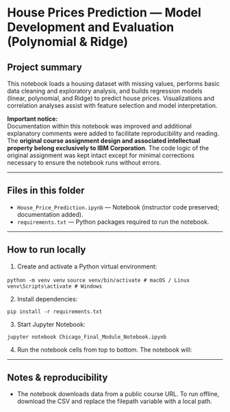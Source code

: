 # House Prices Prediction — Model Development and Evaluation (Polynomial & Ridge)

## Project summary
This notebook loads a housing dataset with missing values, performs basic data cleaning and exploratory analysis, and builds regression models (linear, polynomial, and Ridge) to predict house prices. Visualizations and correlation analyses assist with feature selection and model interpretation.

**Important notice:**  
Documentation within this notebook was improved and additional explanatory comments were added to facilitate reproducibility and reading. The **original course assignment design and associated intellectual property belong exclusively to IBM Corporation**. The code logic of the original assignment was kept intact except for minimal corrections necessary to ensure the notebook runs without errors.

---

## Files in this folder
- `House_Price_Prediction.ipynb` — Notebook (instructor code preserved; documentation added).
- `requirements.txt` — Python packages required to run the notebook.

---

## How to run locally

1. Create and activate a Python virtual environment:

`python -m venv venv`
`source venv/bin/activate # macOS / Linux`
`venv\Scripts\activate # Windows`

2. Install dependencies:

`pip install -r requirements.txt`

3. Start Jupyter Notebook:

`jupyter notebook Chicago_Final_Module_Notebook.ipynb`

4. Run the notebook cells from top to bottom. The notebook will:

---

## Notes & reproducibility
- The notebook downloads data from a public course URL. To run offline, download the CSV and replace the filepath variable with a local path.
